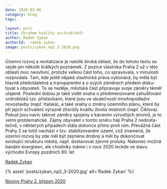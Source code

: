 ```yaml
---
date: 2020-03-06
category: blog
tags:
    
layout: post
title: Chraňme kvality vnitrobloků!
author: Radek Zykan
authorId:  radek.zykan
image: posts/zykan_np2_3-2020.png
---
```

Územní rozvoj a revitalizace je natolik široká oblast, že do tohoto textu se vejde jen několik krátkých poznámek. Z pozice vlastníka Praha 2 už v této oblasti moc neovlivní, protože velkou část toho, co spravovala, v minulosti rozprodala. Tam, kde ještě nějaká vlastnická práva vykonává, by  měla být hlavně předvídatelná a transparentní a o svých záměrech předem disku-tovat s obyvateli. To se neděje, městská část připravuje svoje záměry téměř utajeně. Poslední dobou je také vidět snaha o předimenzované zahušťování vnitrobloků tzv. přístavbami, které jsou ve skutečnosti mnohopodlažní novostavby (např. Italská), a také snahy o změny územního plánu, které by při jejich schválení výrazně zhoršily kvalitu života místních (např. Čiklova). Pokud jsou navíc takové záměry spojeny s kácením vzrostlých stromů, je to velmi problematické. Zájmy obyvatel v tomto směru hájí Praha 2 nedosta-tečně, v některých případech stála dokonce přímo proti nim. Převážná část Prahy 2 se totiž nachází v tzv. stabilizovaném území, což znamená, že územní rozvoj by zde měl být zejména drobný a měl by dokončovat existující strukturu města, např. dostavovat zjevné proluky. Nakonec možná banální evergreen, ale chodníky máme i v roce 2020 leckde ve stavu východní Evropy pozdních 80. let

[Radek Zykan](https://praha2.pirati.cz/lide/radek-zykan/)

{% asset 'posts/zykan_np2_3-2020.jpg' alt='Radek Zykan' %}

[Noviny Prahy 2, březen 2020](http://praha2.cz/file/a6v1/03-2020-PRAHA-NOVINY.pdf)
